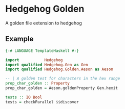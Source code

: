 Hedgehog Golden
===============
A golden file extension to hedgehog

Example
-------

```haskell
{-# LANGUAGE TemplateHaskell #-}

import           Hedgehog
import qualified Hedgehog.Gen as Gen
import qualified Hedgehog.Golden.Aeson as Aeson

-- | A golden test for characters in the hex range
prop_char_golden :: Property
prop_char_golden = Aeson.goldenProperty Gen.hexit

tests :: IO Bool
tests = checkParallel $$discover
```
